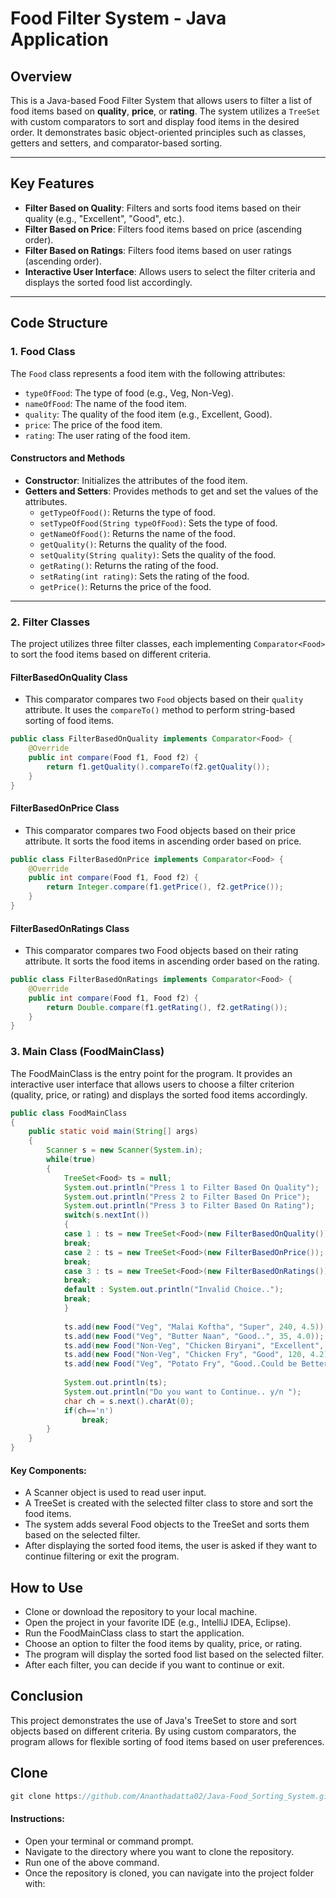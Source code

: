 # Food Filter System - Java Application

## Overview

This is a Java-based Food Filter System that allows users to filter a list of food items based on **quality**, **price**, or **rating**. The system utilizes a `TreeSet` with custom comparators to sort and display food items in the desired order. It demonstrates basic object-oriented principles such as classes, getters and setters, and comparator-based sorting.

---

## Key Features

- **Filter Based on Quality**: Filters and sorts food items based on their quality (e.g., "Excellent", "Good", etc.).
- **Filter Based on Price**: Filters food items based on price (ascending order).
- **Filter Based on Ratings**: Filters food items based on user ratings (ascending order).
- **Interactive User Interface**: Allows users to select the filter criteria and displays the sorted food list accordingly.

---

## Code Structure

### 1. **Food Class**

The `Food` class represents a food item with the following attributes:

- `typeOfFood`: The type of food (e.g., Veg, Non-Veg).
- `nameOfFood`: The name of the food item.
- `quality`: The quality of the food item (e.g., Excellent, Good).
- `price`: The price of the food item.
- `rating`: The user rating of the food item.

#### Constructors and Methods

- **Constructor**: Initializes the attributes of the food item.
- **Getters and Setters**: Provides methods to get and set the values of the attributes.
  - `getTypeOfFood()`: Returns the type of food.
  - `setTypeOfFood(String typeOfFood)`: Sets the type of food.
  - `getNameOfFood()`: Returns the name of the food.
  - `getQuality()`: Returns the quality of the food.
  - `setQuality(String quality)`: Sets the quality of the food.
  - `getRating()`: Returns the rating of the food.
  - `setRating(int rating)`: Sets the rating of the food.
  - `getPrice()`: Returns the price of the food.

---

### 2. **Filter Classes**

The project utilizes three filter classes, each implementing `Comparator<Food>` to sort the food items based on different criteria.

#### **FilterBasedOnQuality Class**
- This comparator compares two `Food` objects based on their `quality` attribute. It uses the `compareTo()` method to perform string-based sorting of food items.

```java
public class FilterBasedOnQuality implements Comparator<Food> {
    @Override
    public int compare(Food f1, Food f2) {
        return f1.getQuality().compareTo(f2.getQuality());
    }
}
```
#### FilterBasedOnPrice Class
- This comparator compares two Food objects based on their price attribute. It sorts the food items in ascending order based on price.
```java
public class FilterBasedOnPrice implements Comparator<Food> {
    @Override
    public int compare(Food f1, Food f2) {
        return Integer.compare(f1.getPrice(), f2.getPrice());
    }
}
```
#### FilterBasedOnRatings Class
- This comparator compares two Food objects based on their rating attribute. It sorts the food items in ascending order based on the rating.
```java
public class FilterBasedOnRatings implements Comparator<Food> {
    @Override
    public int compare(Food f1, Food f2) {
        return Double.compare(f1.getRating(), f2.getRating());
    }
}
```
### 3. Main Class (FoodMainClass)
The FoodMainClass is the entry point for the program. It provides an interactive user interface that allows users to choose a filter criterion (quality, price, or rating) and displays the sorted food items accordingly.

```java
public class FoodMainClass
{
	public static void main(String[] args) 
	{
		Scanner s = new Scanner(System.in);
		while(true)
		{
			TreeSet<Food> ts = null;
			System.out.println("Press 1 to Filter Based On Quality");
			System.out.println("Press 2 to Filter Based On Price");
			System.out.println("Press 3 to Filter Based On Rating");
			switch(s.nextInt())
			{
			case 1 : ts = new TreeSet<Food>(new FilterBasedOnQuality());
			break;			
			case 2 : ts = new TreeSet<Food>(new FilterBasedOnPrice());
			break;			
			case 3 : ts = new TreeSet<Food>(new FilterBasedOnRatings());
			break;
			default : System.out.println("Invalid Choice..");
			break;
			}
			
			ts.add(new Food("Veg", "Malai Koftha", "Super", 240, 4.5));
			ts.add(new Food("Veg", "Butter Naan", "Good..", 35, 4.0));
			ts.add(new Food("Non-Veg", "Chicken Biryani", "Excellent", 150, 4.3));
			ts.add(new Food("Non-Veg", "Chicken Fry", "Good", 120, 4.2));
			ts.add(new Food("Veg", "Potato Fry", "Good..Could be Better", 30, 4.1));
			
			System.out.println(ts);
			System.out.println("Do you want to Continue.. y/n ");
			char ch = s.next().charAt(0);
			if(ch=='n')
				break;
		}
	}
}
```
#### Key Components:
- A Scanner object is used to read user input.
- A TreeSet<Food> is created with the selected filter class to store and sort the food items.
- The system adds several Food objects to the TreeSet and sorts them based on the selected filter.
- After displaying the sorted food items, the user is asked if they want to continue filtering or exit the program.

## How to Use
- Clone or download the repository to your local machine.
- Open the project in your favorite IDE (e.g., IntelliJ IDEA, Eclipse).
- Run the FoodMainClass class to start the application.
- Choose an option to filter the food items by quality, price, or rating.
- The program will display the sorted food list based on the selected filter.
- After each filter, you can decide if you want to continue or exit.

## Conclusion
This project demonstrates the use of Java's TreeSet to store and sort objects based on different criteria. By using custom comparators, the program allows for flexible sorting of food items based on user preferences.

## Clone
```java
git clone https://github.com/Ananthadatta02/Java-Food_Sorting_System.git
```
#### Instructions:
- Open your terminal or command prompt.
- Navigate to the directory where you want to clone the repository.
- Run one of the above command.
- Once the repository is cloned, you can navigate into the project folder with:
